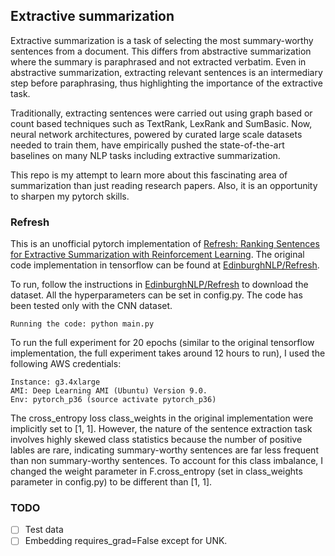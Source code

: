 ## Extractive summarization
Extractive summarization is a task of selecting the most summary-worthy sentences from a document. This differs from abstractive summarization where the summary is paraphrased and not extracted verbatim. Even in abstractive summarization, extracting relevant sentences is an intermediary step before paraphrasing, thus highlighting the importance of the extractive task.

Traditionally, extracting sentences were carried out using graph based or count based techniques such as TextRank, LexRank and SumBasic. Now, neural network architectures, powered by curated large scale datasets needed to train them, have empirically pushed the state-of-the-art baselines on many NLP tasks including extractive summarization.

This repo is my attempt to learn more about this fascinating area of summarization than just reading research papers. Also, it is an opportunity to sharpen my pytorch skills.  

### Refresh
This is an unofficial pytorch implementation of [Refresh: Ranking Sentences for Extractive Summarization with Reinforcement Learning](https://arxiv.org/pdf/1802.08636.pdf). The original code implementation in tensorflow can be found at [EdinburghNLP/Refresh](https://github.com/EdinburghNLP/Refresh).


To run, follow the instructions in [EdinburghNLP/Refresh](https://github.com/EdinburghNLP/Refresh) to download the dataset. All the hyperparameters can be set in config.py. The code has been tested only with the CNN dataset. 
```
Running the code: python main.py
```
To run the full experiment for 20 epochs (similar to the original tensorflow implementation, the full experiment takes around 12 hours to run), I used the following AWS credentials:
```
Instance: g3.4xlarge 
AMI: Deep Learning AMI (Ubuntu) Version 9.0. 
Env: pytorch_p36 (source activate pytorch_p36)
```

The cross_entropy loss class_weights in the original implementation were implicitly set to [1, 1]. However, the nature of the sentence extraction task involves highly skewed class statistics because the number of positive lables are rare, indicating summary-worthy sentences are far less frequent than non summary-worthy sentences. To account for this class imbalance, I changed the weight parameter in F.cross_entropy (set in class_weights parameter in config.py) to be different than [1, 1].

### TODO
- [ ] Test data
- [ ] Embedding requires_grad=False except for UNK.
